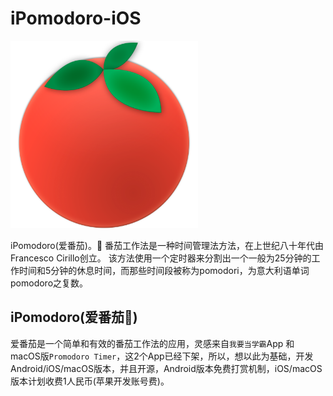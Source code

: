 # iPomodoro-iOS

<img src="logo.png" width="300" height:auto alt="logo.png"/>

iPomodoro(爱番茄)。🍅 番茄工作法是一种时间管理法方法，在上世纪八十年代由Francesco Cirillo创立。 该方法使用一个定时器来分割出一个一般为25分钟的工作时间和5分钟的休息时间，而那些时间段被称为pomodori，为意大利语单词pomodoro之复数。


## iPomodoro(爱番茄🍅)
爱番茄是一个简单和有效的番茄工作法的应用，灵感来自`我要当学霸`App 和 macOS版`Promodoro Timer`，这2个App已经下架，所以，想以此为基础，开发Android/iOS/macOS版本，并且开源，Android版本免费打赏机制，iOS/macOS版本计划收费1人民币(苹果开发账号费)。

